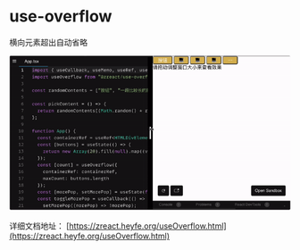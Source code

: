 # use-overflow

横向元素超出自动省略

![demo](../../docs/public/images/gif-demo.gif)

详细文档地址： [https://zreact.heyfe.org/useOverflow.html](https://zreact.heyfe.org/useOverflow.html)

